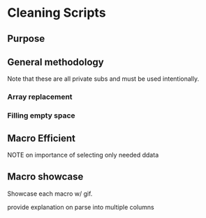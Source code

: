 # Cleaning Scripts

## Purpose



## General methodology
Note that these are all private subs and must be used intentionally.
### Array replacement

### Filling empty space


## Macro Efficient
NOTE on importance of selecting only needed ddata


## Macro showcase
Showcase each macro w/ gif.

provide explanation on parse into multiple columns